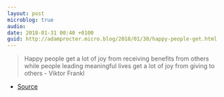 ```yaml
---
layout: post
microblog: true
audio: 
date: 2018-01-31 00:40 +0100
guid: http://adamprocter.micro.blog/2018/01/30/happy-people-get.html
---
```

> Happy people get a lot of joy from receiving benefits from others while people leading meaningful lives get a lot of joy from giving to others - Viktor Frankl

- [Source](http://www.businessinsider.com/a-lesson-about-happiness-from-a-holocaust-survivor-2014-10)
